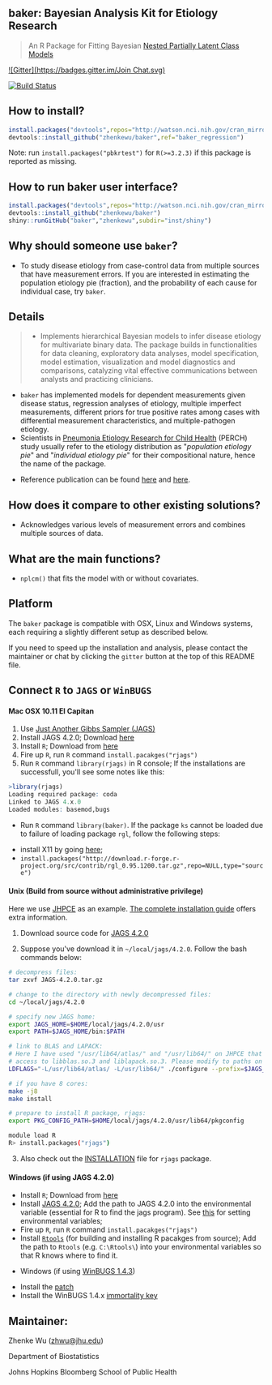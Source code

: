 **baker**: Bayesian Analysis Kit for Etiology Research
------
> An R Package for Fitting Bayesian [Nested Partially Latent Class Models](http://biostats.bepress.com/jhubiostat/paper276/) 

[![Gitter](https://badges.gitter.im/Join Chat.svg)](https://gitter.im/zhenkewu/baker?utm_source=badge&utm_medium=badge&utm_campaign=pr-badge&utm_content=badge)

[![Build Status](https://travis-ci.org/zhenkewu/baker.svg?branch=master)](https://travis-ci.org/zhenkewu/baker)

How to install?
--------------
```r
install.packages("devtools",repos="http://watson.nci.nih.gov/cran_mirror/")
devtools::install_github("zhenkewu/baker",ref="baker_regression")
```
Note: run `install.packages("pbkrtest")` for `R(>=3.2.3)` if this package is reported
as missing.

How to run baker user interface?
--------------------------------
```r
install.packages("devtools",repos="http://watson.nci.nih.gov/cran_mirror/")
devtools::install_github("zhenkewu/baker")
shiny::runGitHub("baker","zhenkewu",subdir="inst/shiny")
```

Why should someone use `baker`?
-------------------------------------

- To study disease etiology from case-control data from multiple sources that have measurement errors. If you are interested in estimating the population etiology pie (fraction), and the probability of each cause for individual case, try `baker`.

Details
-------------------------------------

> * Implements hierarchical Bayesian models to infer disease etiology for multivariate binary data. The package builds in functionalities for data cleaning, exploratory data analyses, model specification, model estimation, visualization and model diagnostics and comparisons, catalyzing vital effective communications between analysts and practicing clinicians. 
* `baker` has implemented models for dependent measurements given disease status, regression analyses of etiology, multiple imperfect measurements, different priors for true positive rates among cases with differential measurement characteristics, and multiple-pathogen etiology.
* Scientists in [Pneumonia Etiology Research for Child Health](http://www.jhsph.edu/research/centers-and-institutes/ivac/projects/perch/) (PERCH) study usually refer to the etiology distribution as "*population etiology pie*" and "*individual etiology pie*" for their compositional nature, hence the name of the package.

- Reference publication can be found [here](http://onlinelibrary.wiley.com/doi/10.1111/rssc.12101/abstract) and [here](http://biostats.bepress.com/jhubiostat/paper276/).

How does it compare to other existing solutions?
------------------------------------------------
- Acknowledges various levels of measurement errors and combines multiple sources
of data.

What are the main functions?
-----------------------------
- `nplcm()` that fits the model with or without covariates.

Platform
---------
The `baker` package is compatible with OSX, Linux and Windows systems, each requiring a slightly different setup as described below. 

If you need to speed up the installation and analysis, please contact the 
maintainer or chat by clicking the `gitter` button at the top of this README file. 

Connect `R` to `JAGS` or `WinBUGS`
----------------------------------
#### Mac OSX 10.11 El Capitan

1. Use [Just Another Gibbs Sampler (JAGS)](http://mcmc-jags.sourceforge.net/)
2. Install JAGS 4.2.0; Download [here](https://sourceforge.net/projects/mcmc-jags/files/JAGS/4.x/Mac%20OS%20X/)
3. Install `R`; Download from [here](https://cran.r-project.org/)
4. Fire up `R`, run `R` command `install.pacakges("rjags")`
5. Run `R` command `library(rjags)` in R console; If the installations are successfull, you'll see some notes like this:

~~~r
>library(rjags)
Loading required package: coda
Linked to JAGS 4.x.0
Loaded modules: basemod,bugs
~~~

- Run `R` command `library(baker)`. If the package `ks` cannot be loaded due to failure of loading package `rgl`, follow the following steps:
+ install X11 by going [here](http://xquartz.macosforge.org/trac/wiki/X112.7.7);
+ `install.packages("http://download.r-forge.r-project.org/src/contrib/rgl_0.95.1200.tar.gz",repo=NULL,type="source")`

#### Unix (Build from source without administrative privilege)

Here we use [JHPCE](https://jhpce.jhu.edu/) as an example. [The complete installation guide](https://sourceforge.net/projects/mcmc-jags/files/Manuals/4.x/) offers 
extra information. 

1. Download source code for [JAGS 4.2.0](https://sourceforge.net/projects/mcmc-jags/files/JAGS/4.x/Source/JAGS-4.2.0.tar.gz/download)

2. Suppose you've download it in `~/local/jags/4.2.0`. Follow the bash commands below:

~~~bash
# decompress files:
tar zxvf JAGS-4.2.0.tar.gz

# change to the directory with newly decompressed files:
cd ~/local/jags/4.2.0 

# specify new JAGS home:
export JAGS_HOME=$HOME/local/jags/4.2.0/usr
export PATH=$JAGS_HOME/bin:$PATH

# link to BLAS and LAPACK:
# Here I have used "/usr/lib64/atlas/" and "/usr/lib64/" on JHPCE that give me
# access to libblas.so.3 and liblapack.so.3. Please modify to paths on your system.
LDFLAGS="-L/usr/lib64/atlas/ -L/usr/lib64/" ./configure --prefix=$JAGS_HOME --libdir=$JAGS_HOME/lib64 

# if you have 8 cores:
make -j8
make install

# prepare to install R package, rjags:
export PKG_CONFIG_PATH=$HOME/local/jags/4.2.0/usr/lib64/pkgconfig 

module load R
R> install.packages("rjags")
~~~ 

3. Also check out the [INSTALLATION](https://cran.r-project.org/web/packages/rjags/INSTALL) file for `rjags` package.


#### Windows (if using JAGS 4.2.0)

+ Install `R`; Download from [here](https://cran.r-project.org/)
+ Install [JAGS 4.2.0](https://sourceforge.net/projects/mcmc-jags/files/JAGS/4.x/Windows/); Add the path to JAGS 4.2.0 into the environmental variable (essential for R to find the jags program). See [this](http://superuser.com/questions/949560/how-do-i-set-system-environment-variables-in-windows-10) for setting environmental variables;
+ Fire up `R`, run `R` command `install.pacakges("rjags")`
+ Install [`Rtools`](https://cran.r-project.org/bin/windows/Rtools/) (for building and installing R pacakges from source); Add the path to `Rtools` (e.g. `C:\Rtools\`) into your environmental variables so that R knows where to find it. 

- Windows (if using [WinBUGS 1.4.3](http://www.mrc-bsu.cam.ac.uk/software/bugs/the-bugs-project-winbugs/))
+ Install the [patch](http://www.mrc-bsu.cam.ac.uk/software/bugs/the-bugs-project-winbugs/the-bugs-project-winbugs-patches/)
+ Install the WinBUGS 1.4.x [immortality key](http://www.mrc-bsu.cam.ac.uk/software/bugs/the-bugs-project-winbugs/)

Maintainer:
--------------------------

Zhenke Wu (zhwu@jhu.edu)

Department of Biostatistics

Johns Hopkins Bloomberg School of Public Health
